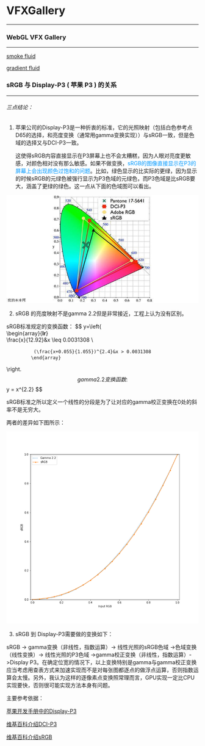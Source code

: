 # VFXGallery
***

### WebGL VFX Gallery

---

[smoke fluid](./sf.html)

[gradient fluid](./gf.html)

### sRGB 与 Display-P3 ( 苹果 P3 ) 的关系

---

###### 三点结论：

1. 苹果公司的Display-P3是一种折衷的标准，它的光照映射（包括白色参考点D65的选择，和亮度变换（通常用gamma变换实现））与sRGB一致，但是色域的选择又与DCI-P3一致。

   这使得sRGB内容直接显示在P3屏幕上也不会太糟糕，因为人眼对亮度更敏感，对颜色相对没有那么敏感。如果不做变换，<font color=#0099ff>sRGB的图像直接显示在P3的屏幕上会出现颜色过饱和的问题</font>。比如，绿色显示的比实际的更绿，因为显示的时候sRGB的元绿色被强行显示为P3色域的元绿色，而P3色域是比sRGB要大，涵盖了更绿的绿色。这一点从下面的色域图可以看出。

![colorspace](./colorspace.jpg)

2. sRGB 的亮度映射不是gamma 2.2但是非常接近，工程上认为没有区别。

sRGB标准规定的变换函数：
$$
y=\left\{  
             \begin{array}{**lr**}  
              \frac{x}{12.92}&x \leq 0.0031308  \\  
             
              (\frac{x+0.055}{1.055})^{2.4}&x > 0.0031308    
             \end{array}  
\right.
$$
gamma 2.2 变换函数:
$$
y = x^{2.2}
$$

sRGB标准之所以定义一个线性的分段是为了让对应的gamma校正变换在0处的斜率不是无穷大。

两者的差异如下图所示：

![gamma](./gamma.png)

3. sRGB 到 Display-P3需要做的变换如下：

sRGB -> gamma变换（非线性，指数运算）-> 线性光照的sRGB色域 ->色域变换（线性变换）-> 线性光照的P3色域  ->gamma校正变换（非线性，指数运算）->Display P3。在确定位宽的情况下，以上变换特别是gamma与gamma校正变换应当考虑用查表方式来加速实现而不是对每张图都逐点的做浮点运算，否则指数运算会太慢。另外，我认为这样的逐像素点变换照常理而言，GPU实现一定比CPU实现要快，否则很可能实现方法本身有问题。



主要参考依据：

[苹果开发手册中的Display-P3](https://developer.apple.com/documentation/coregraphics/cgcolorspace/1408916-displayp3)

[维基百科介绍DCI-P3](https://en.wikipedia.org/wiki/DCI-P3)

[维基百科介绍sRGB](https://en.wikipedia.org/wiki/SRGB)









